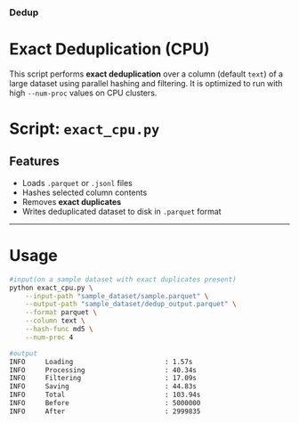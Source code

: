 ### Dedup

# Exact Deduplication (CPU)

This script performs **exact deduplication** over a column (default `text`) of a large dataset using parallel hashing and filtering. It is optimized to run with high `--num-proc` values on CPU clusters.

# Script: `exact_cpu.py`

## Features
- Loads `.parquet` or `.jsonl` files
- Hashes selected column contents
- Removes **exact duplicates**
- Writes deduplicated dataset to disk in `.parquet` format

---

# Usage

```bash
#input(on a sample dataset with exact duplicates present)
python exact_cpu.py \
    --input-path "sample_dataset/sample.parquet" \
    --output-path "sample_dataset/dedup_output.parquet" \
    --format parquet \
    --column text \
    --hash-func md5 \
    --num-proc 4

#output
INFO     Loading                       : 1.57s
INFO     Processing                    : 40.34s
INFO     Filtering                     : 17.09s
INFO     Saving                        : 44.83s
INFO     Total                         : 103.94s
INFO     Before                        : 5000000
INFO     After                         : 2999835
``` 

